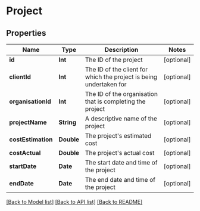 # Project

## Properties
Name | Type | Description | Notes
------------ | ------------- | ------------- | -------------
**id** | **Int** | The ID of the project | [optional] 
**clientId** | **Int** | The ID of the client for which the project is being undertaken for | [optional] 
**organisationId** | **Int** | The ID of the organisation that is completing the project | [optional] 
**projectName** | **String** | A descriptive name of the project | [optional] 
**costEstimation** | **Double** | The project&#39;s estimated cost | [optional] 
**costActual** | **Double** | The project&#39;s actual cost | [optional] 
**startDate** | **Date** | The start date and time of the project | [optional] 
**endDate** | **Date** | The end date and time of the project | [optional] 

[[Back to Model list]](../README.md#documentation-for-models) [[Back to API list]](../README.md#documentation-for-api-endpoints) [[Back to README]](../README.md)


